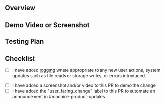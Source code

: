 ## Overview

<!-- add a link to a GitHub Issue here -->

## Demo Video or Screenshot

## Testing Plan

## Checklist

- [ ] I have added [logging](https://github.com/votingworks/vxsuite/tree/main/libs/logging) where appropriate to any new user actions, system updates such as file reads or storage writes, or errors introduced.
<!-- for user-facing changes, non-user facing changes can remove or ignore the below items -->
- [ ] I have added a screenshot and/or video to this PR to demo the change
- [ ] I have added the "user_facing_change" label to this PR to automate an announcement in #machine-product-updates
